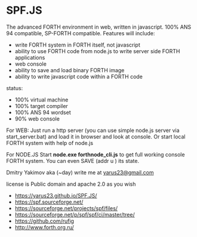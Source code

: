 # SPF.JS

The advanced FORTH environment in web, written in javascript. 100% ANS 94 compatible, SP-FORTH compatible.
Features will include:

- write FORTH system in FORTH itself, not javascript
- ability to use FORTH code from node.js to write server side FORTH applications
- web console
- ability to save and load binary FORTH image
- ability to write javascript code within a FORTH code

status:

- 100% virtual machine
- 100% target compiler
- 100% ANS 94 wordset
- 90% web console

For WEB:
Just run a http server (you can use simple node.js server via start_server.bat) and load it in browser and look at console.
Or start local FORTH system with help of node.js

For NODE.JS
Start <b>node.exe forthnode_cli.js</b> to get full working console FORTH system. You can even SAVE (addr u ) its state.

Dmitry Yakimov aka (~day)
write me at yarus23@gmail.com

license is Public domain and apache 2.0 as you wish

- https://yarus23.github.io/SPF.JS/
- https://spf.sourceforge.net/
- https://sourceforge.net/projects/spf/files/
- https://sourceforge.net/p/spf/spf/ci/master/tree/
- https://github.com/rufig
- http://www.forth.org.ru/
